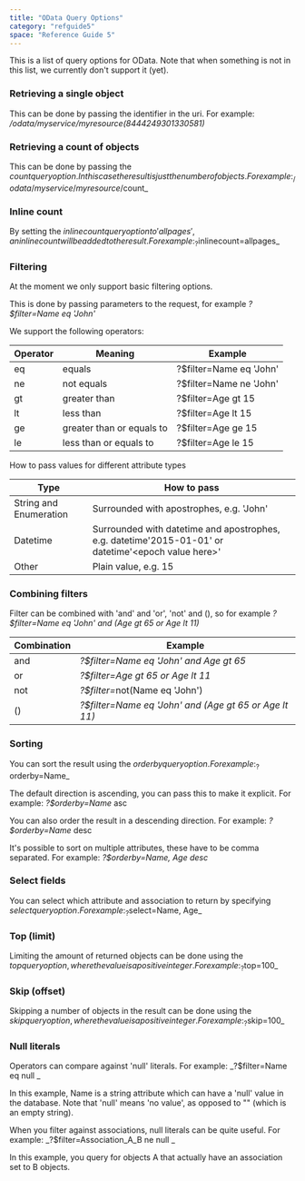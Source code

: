 ```yaml
---
title: "OData Query Options"
category: "refguide5"
space: "Reference Guide 5"
---
```

This is a list of query options for OData. Note that when something is not in this list, we currently don't support it (yet).

### Retrieving a single object

This can be done by passing the identifier in the uri. For example: _/odata/myservice/myresource(8444249301330581)_

### Retrieving a count of objects

This can be done by passing the $count query option. In this case the result is just the number of objects. For example: _/odata/myservice/myresource/$count_

### Inline count

By setting the $inlinecount query option to 'allpages', an inline count will be added to the result. For example: _?$inlinecount=allpages_

### Filtering

At the moment we only support basic filtering options.

This is done by passing parameters to the request, for example _?$filter=Name eq 'John'_

We support the following operators:

<table><thead><tr><th class="confluenceTh">Operator</th><th colspan="1" class="confluenceTh">Meaning</th><th class="confluenceTh">Example</th></tr></thead><tbody><tr><td class="confluenceTd">eq</td><td colspan="1" class="confluenceTd">equals</td><td class="confluenceTd">?$filter=Name eq 'John'</td></tr><tr><td class="confluenceTd">ne</td><td colspan="1" class="confluenceTd">not equals</td><td class="confluenceTd">?$filter=Name ne 'John'</td></tr><tr><td colspan="1" class="confluenceTd">gt</td><td colspan="1" class="confluenceTd">greater than</td><td colspan="1" class="confluenceTd">?$filter=Age gt 15</td></tr><tr><td class="confluenceTd">lt</td><td colspan="1" class="confluenceTd">less than</td><td class="confluenceTd">?$filter=Age lt 15</td></tr><tr><td class="confluenceTd">ge</td><td colspan="1" class="confluenceTd">greater than or equals to</td><td class="confluenceTd">?$filter=Age ge 15</td></tr><tr><td class="confluenceTd">le</td><td colspan="1" class="confluenceTd">less than or equals to</td><td class="confluenceTd">?$filter=Age le 15</td></tr></tbody></table>

How to pass values for different attribute types

<table><thead><tr><th class="confluenceTh">Type</th><th class="confluenceTh">How to pass</th></tr></thead><tbody><tr><td class="confluenceTd">String and Enumeration</td><td class="confluenceTd">Surrounded with apostrophes, e.g. 'John'</td></tr><tr><td colspan="1" class="confluenceTd">Datetime</td><td colspan="1" class="confluenceTd">Surrounded with datetime and apostrophes, e.g. datetime'2015-01-01' or datetime'&lt;epoch value here&gt;'</td></tr><tr><td class="confluenceTd">Other</td><td class="confluenceTd">Plain value, e.g. 15</td></tr></tbody></table>

### Combining filters

Filter can be combined with 'and' and 'or', 'not' and (), so for example _?$filter=Name eq 'John' and (Age gt 65 or Age lt 11)_

<table><thead><tr><th class="confluenceTh">Combination</th><th class="confluenceTh">Example</th></tr></thead><tbody><tr><td class="confluenceTd">and</td><td class="confluenceTd"><em>?$filter=Name eq 'John' and Age gt 65<br></em></td></tr><tr><td colspan="1" class="confluenceTd">or</td><td colspan="1" class="confluenceTd"><em>?$filter=Age gt 65 or Age lt 11<br></em></td></tr><tr><td class="confluenceTd">not</td><td class="confluenceTd"><em>?$filter=</em>not(Name eq 'John')</td></tr><tr><td colspan="1" class="confluenceTd">()</td><td colspan="1" class="confluenceTd"><em>?$filter=Name eq 'John' and (Age gt 65 or Age lt 11)</em></td></tr></tbody></table>

### Sorting

You can sort the result using the $orderby query option. For example: _?$orderby=Name_

The default direction is ascending, you can pass this to make it explicit. For example: _?$orderby=Name_ asc

You can also order the result in a descending direction. For example: _?$orderby=Name_ desc

It's possible to sort on multiple attributes, these have to be comma separated. For example: _?$orderby=Name, Age desc_

### Select fields

You can select which attribute and association to return by specifying $select query option. For example: _?$select=Name, Age_

### Top (limit)

Limiting the amount of returned objects can be done using the $top query option, where the value is a positive integer. For example: _?$top=100_

### Skip (offset)

Skipping a number of objects in the result can be done using the $skip query option, where the value is a positive integer. For example: _?$skip=100_

### Null literals

Operators can compare against 'null' literals. For example: _?$filter=Name eq null _

In this example, Name is a string attribute which can have a 'null' value in the database. Note that 'null' means 'no value', as opposed to "" (which is an empty string).

When you filter against associations, null literals can be quite useful. For example: _?$filter=Association_A_B ne null _

In this example, you query for objects A that actually have an association set to B objects.